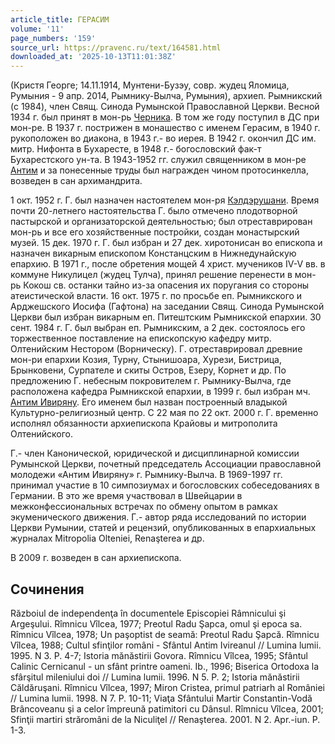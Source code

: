 ```yaml
---
article_title: ГЕРАСИМ
volume: '11'
page_numbers: '159'
source_url: https://pravenc.ru/text/164581.html
downloaded_at: '2025-10-13T11:01:38Z'
---
```


(Кристя Георге; 14.11.1914, Мунтени-Бузэу, совр. жудец Яломица, Румыния - 9 апр. 2014, Рымнику-Вылча, Румыния), архиеп. Рымникский (с 1984), член Свящ. Синода Румынской Православной Церкви. Весной 1934 г. был принят в мон-рь [Черника](https://pravenc.ru/text/Черника.html). В том же году поступил в ДС при мон-ре. В 1937 г. пострижен в монашество с именем Герасим, в 1940 г. рукоположен во диакона, в 1943 г.- во иерея. В 1942 г. окончил ДС им. митр. Нифонта в Бухаресте, в 1948 г.- богословский фак-т Бухарестского ун-та. В 1943-1952 гг. служил священником в мон-ре [Антим](https://pravenc.ru/text/Антим.html) и за понесенные труды был награжден чином протосинкелла, возведен в сан архимандрита.

1 окт. 1952 г. Г. был назначен настоятелем мон-ря [Кэлдэрушани](https://pravenc.ru/text/Кэлдэрушани.html). Время почти 20-летнего настоятельства Г. было отмечено плодотворной пастырской и организаторской деятельностью; был отреставрирован мон-рь и все его хозяйственные постройки, создан монастырский музей. 15 дек. 1970 г. Г. был избран и 27 дек. хиротонисан во епископа и назначен викарным епископом Констанцским в Нижнедунайскую епархию. В 1971 г., после обретения мощей 4 христ. мучеников IV-V вв. в коммуне Никулицел (жудец Тулча), принял решение перенести в мон-рь Кокош св. останки тайно из-за опасения их поругания со стороны атеистической власти. 16 окт. 1975 г. по просьбе еп. Рымникского и Арджешского Иосифа (Гафтона) на заседании Свящ. Синода Румынской Церкви был избран викарным еп. Питештским Рымникской епархии. 30 сент. 1984 г. Г. был выбран еп. Рымникским, а 2 дек. состоялось его торжественное поставление на епископскую кафедру митр. Олтенийским Нестором (Ворническу). Г. отреставрировал древние мон-ри епархии Козия, Турну, Стынишоара, Хурези, Бистрица, Брынковени, Сурпателе и скиты Остров, Езеру, Корнет и др. По предложению Г. небесным покровителем г. Рымнику-Вылча, где расположена кафедра Рымникской епархии, в 1999 г. был избран мч. [Антим Ивиряну](<https://pravenc.ru/text/Антим Ивиряну.html>). Его именем был назван построенный владыкой Культурно-религиозный центр. С 22 мая по 22 окт. 2000 г. Г. временно исполнял обязанности архиепископа Крайовы и митрополита Олтенийского.

Г.- член Канонической, юридической и дисциплинарной комиссии Румынской Церкви, почетный председатель Ассоциации православной молодежи «Антим Ивиряну» г. Рымнику-Вылча. В 1969-1997 гг. принимал участие в 10 симпозиумах и богословских собеседованиях в Германии. В это же время участвовал в Швейцарии в межконфессиональных встречах по обмену опытом в рамках экуменического движения. Г.- автор ряда исследований по истории Церкви Румынии, статей и рецензий, опубликованных в епархиальных журналах Mitropolia Olteniei, Renaşterea и др.

В 2009 г. возведен в сан архиепископа.

## Сочинения

Războiul de independenţa în documentele Episcopiei Râmnicului şi Argeşului. Rîmnicu Vîlcea, 1977; Preotul Radu Şapca, omul şi epoca sa. Rîmnicu Vîlcea, 1978; Un paşoptist de seamă: Preotul Radu Şapcă. Rîmnicu Vîlcea, 1988; Cultul sfinţilor români - Sfântul Antim Ivireanul // Lumina lumii. 1995. N 3. P. 4-7; Istoria mănăstirii Govora. Rîmnicu Vîlcea, 1995; Sfântul Calinic Cernicanul - un sfânt printre oameni. Ib., 1996; Biserica Ortodoxa la sfârşitul mileniului doi // Lumina lumii. 1996. N 5. P. 2; Istoria mănăstirii Căldăruşani. Rîmnicu Vîlcea, 1997; Miron Cristea, primul patriarh al României // Lumina lumii. 1998. N 7. P. 10-11; Viaţa Sfântului Martir Constantin-Vodă Brâncoveanu şi a celor împreună patimitori cu Dânsul. Rîmnicu Vîlcea, 2001; Sfinţii martiri străromâni de la Niculiţel // Renaşterea. 2001. N 2. Apr.-iun. P. 1-3.
